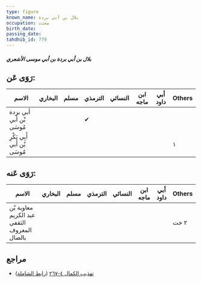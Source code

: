 ```yaml
---
type: figure
known_name: بلال بن أبي بردة
occupation: محدث
birth_date:
passing_date:
tahdhib_id: 779
---
```

##### بلال بن أبي بردة بن أبي موسى الأشعري

## رَوَى عَن:
| الاسم                        | البخاري | مسلم | الترمذي | النسائي | ابن ماجه | أبي داود | Others |
| ---------------------------- | ------- | ---- | ------- | ------- | -------- | -------- | ------ |
| أبي بردة بْن أَبي مُوسَى     |         |      | ✔       |         |          |          |        |
| أَبِي بَكْرِ بْن أَبي مُوسَى |         |      |         |         |          |          | ١      |
## رَوَى عَنه:
| الاسم                                       | البخاري | مسلم | الترمذي | النسائي | ابن ماجه | أبي داود | Others |
| ------------------------------------------- | ------- | ---- | ------- | ------- | -------- | -------- | ------ |
| معاوية بْن عبد الكريم الثقفي المعروف بالضال |         |      |         |         |          |          | ٢ خت   |
## مراجع
- [تهذيب الكمال ٤-٢٦٧](obsidian://open?vault=Tahdhib-al-Kamal&file=Figures/٧٧٩-بلال%20بن%20أبي%20بردة%20بن%20أبي%20موسى%20الأشعري) ([رابط الشاملة](https://shamela.ws/book/3722/1781))